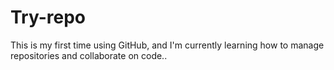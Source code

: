 # Try-repo
This is my first time using GitHub, and I'm currently learning how to manage repositories and collaborate on code..
